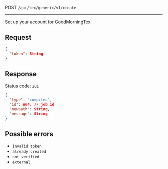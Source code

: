 POST `/api/tex/generic/v1/create`

---

Set up your account for GoodMorningTex.

## Request

```json
{
  "token": String
}
```

## Response

Status code: `201`

```json
{
  "type": "compiled",
  "id": u64, // job id
  "newpath": String,
  "message": String
}
```

## Possible errors

- `invalid token`
- `already created`
- `not verified`
- `external`

